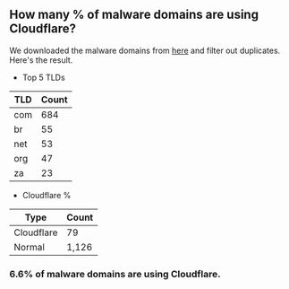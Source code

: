 ## How many % of malware domains are using Cloudflare?


We downloaded the malware domains from [here](https://urlhaus.abuse.ch) and filter out duplicates.
Here's the result.


[//]: # (start replacement)


- Top 5 TLDs

| TLD | Count |
| --- | --- |
| com | 684 |
| br | 55 |
| net | 53 |
| org | 47 |
| za | 23 |


- Cloudflare %

| Type | Count |
| --- | --- |
| Cloudflare | 79 |
| Normal | 1,126 |


### 6.6% of malware domains are using Cloudflare.